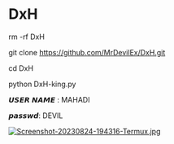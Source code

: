 # DxH
rm -rf DxH

git clone https://github.com/MrDevilEx/DxH.git

cd DxH

python DxH-king.py

𝙐𝙎𝙀𝙍 𝙉𝘼𝙈𝙀 : MAHADI

𝙥𝙖𝙨𝙨𝙬𝙙: DEVIL



[![Screenshot-20230824-194316-Termux.jpg](https://i.postimg.cc/bNS4WWKX/Screenshot-20230824-194316-Termux.jpg)](https://postimg.cc/dLvWTHsn)
